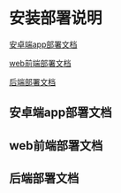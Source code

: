 
# 安装部署说明
[安卓端app部署文档](#1)

[web前端部署文档](#2)

[后端部署文档](#3)

<h2 id='1'> 安卓端app部署文档 </h2>

<h2 id='2'> web前端部署文档 </h2>

<h2 id='3'> 后端部署文档 </h2>

